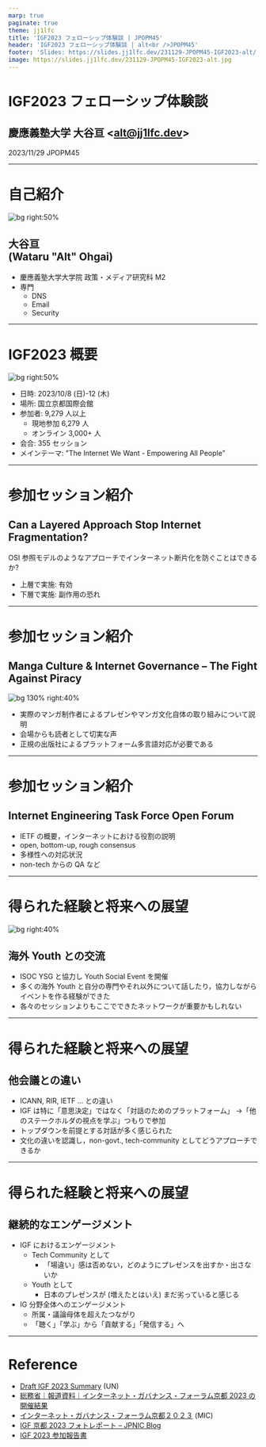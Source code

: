 ```yaml
---
marp: true
paginate: true
theme: jj1lfc
title: 'IGF2023 フェローシップ体験談 | JPOPM45'
header: 'IGF2023 フェローシップ体験談 | alt<br />JPOPM45'
footer: 'Slides: https://slides.jj1lfc.dev/231129-JPOPM45-IGF2023-alt/'
image: https://slides.jj1lfc.dev/231129-JPOPM45-IGF2023-alt.jpg
---
```


# IGF2023 フェローシップ体験談

## 慶應義塾大学 大谷亘 \<<alt@jj1lfc.dev>\>

2023/11/29 JPOPM45

---

# 自己紹介

![bg right:50%](./images/231101-ajitora.jpeg)

## 大谷亘<br />(Wataru "Alt" Ohgai)

- 慶應義塾大学大学院
  政策・メディア研究科 M2
- 専門
  - DNS
  - Email
  - Security

---

# IGF2023 概要

![bg right:50%](./images/231129-entrance.jpg)

- 日時: 2023/10/8 (日)-12 (木)
- 場所: 国立京都国際会館
- 参加者: 9,279 人以上
  - 現地参加 6,279 人
  - オンライン 3,000+ 人
- 会合: 355 セッション
- メインテーマ:
  "The Internet We Want - Empowering All People"

---

# 参加セッション紹介

## Can a Layered Approach Stop Internet Fragmentation?

OSI 参照モデルのようなアプローチでインターネット断片化を防ぐことはできるか?

- 上層で実施: 有効
- 下層で実施: 副作用の恐れ

---

# 参加セッション紹介

## Manga Culture & Internet Governance – The Fight Against Piracy

![bg 130% right:40%](./images/231101-manga.jpg)

- 実際のマンガ制作者によるプレゼンやマンガ文化自体の取り組みについて説明
- 会場からも読者として切実な声
- 正規の出版社によるプラットフォーム多言語対応が必要である

---

# 参加セッション紹介

## Internet Engineering Task Force Open Forum

- IETF の概要，インターネットにおける役割の説明
- open, bottom-up, rough consensus
- 多様性への対応状況
- non-tech からの QA など

---

# 得られた経験と将来への展望

![bg right:40%](./images/231101-youth.jpg)

## 海外 Youth との交流

- ISOC YSG と協力し Youth Social Event を開催
- 多くの海外 Youth と自分の専門やそれ以外について話したり，協力しながらイベントを作る経験ができた
- 各々のセッションよりもここでできたネットワークが重要かもしれない

---

# 得られた経験と将来への展望

## 他会議との違い

- ICANN, RIR, IETF ... との違い
- IGF は特に「意思決定」ではなく「対話のためのプラットフォーム」
  →「他のステークホルダの視点を学ぶ」つもりで参加
- トップダウンを前提とする対話が多く感じられた
- 文化の違いを認識し，non-govt., tech-community としてどうアプローチできるか

---

# 得られた経験と将来への展望

## 継続的なエンゲージメント

- IGF におけるエンゲージメント
  - Tech Community として
    - 「場違い」感は否めない，どのようにプレゼンスを出すか・出さないか
  - Youth として
    - 日本のプレゼンスが (増えたとはいえ) まだ劣っていると感じる
- IG 分野全体へのエンゲージメント
  - 所属・議論母体を超えたつながり
  - 「聴く」「学ぶ」から「貢献する」「発信する」へ

---

# Reference

- [Draft IGF 2023 Summary](https://www.intgovforum.org/en/filedepot_download/300/26575) (UN)
- [総務省｜報道資料｜インターネット・ガバナンス・フォーラム京都 2023 の開催結果](https://www.soumu.go.jp/menu_news/s-news/01tsushin06_02000280.html)
- [インターネット・ガバナンス・フォーラム京都２０２３](https://www.soumu.go.jp/igfkyoto2023/) (MIC)
- [IGF 京都 2023 フォトレポート – JPNIC Blog](https://blog.nic.ad.jp/2023/9306/)
- [IGF 2023 参加報告書](https://www.nic.ad.jp/ja/materials/fellowship-report/igf2023-ohgai-1.pdf)
